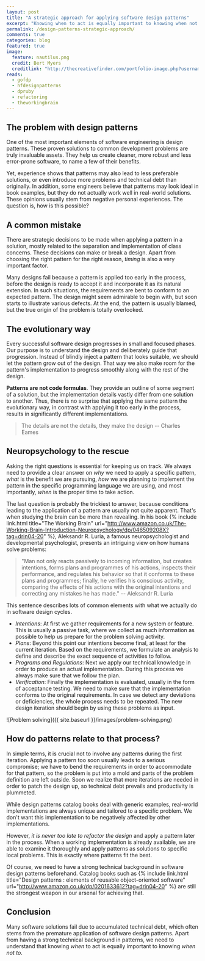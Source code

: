 ```yaml
---
layout: post
title: "A strategic approach for applying software design patterns"
excerpt: "Knowing when to act is equally important to knowing when not to"
permalink: /design-patterns-strategic-approach/
comments: true
categories: blog
featured: true
image:
  feature: nautilus.png
  credit: Bert Myers
  creditlink: "http://thecreativefinder.com/portfolio-image.php?username=holoman&id=4971&filename=nautiluslite.jpg"
reads:
  - gofdp
  - hfdesignpatterns
  - dpruby
  - refactoring
  - theworkingbrain
---
```


## The problem with design patterns

One of the most important elements of software engineering is design patterns. These proven solutions to common development problems are truly invaluable assets. They help us create cleaner, more robust and less error-prone software, to name a few of their benefits.

Yet, experience shows that patterns may also lead to less preferable solutions, or even introduce more problems and technical debt than originally. In addition, some engineers believe that patterns may look ideal in book examples, but they do not actually work well in real-world solutions. These opinions usually stem from negative personal experiences. The question is, how is this possible?

## A common mistake

There are strategic decisions to be made when applying a pattern in a solution, mostly related to the separation and implementation of class concerns. These decisions can make or break a design. Apart from choosing the right pattern for the right reason, *timing* is also a very important factor.

Many designs fail because a pattern is applied too early in the process, before the design is ready to accept it and incorporate it as its natural extension. In such situations, the requirements are bent to conform to an expected pattern. The design might seem admirable to begin with, but soon starts to illustrate various defects. At the end, the pattern is usually blamed, but the true origin of the problem is totally overlooked.

## The evolutionary way

Every successful software design progresses in small and focused phases. Our purpose is to understand the design and deliberately guide that progression. Instead of blindly inject a pattern that looks suitable, we should let the pattern grow out of the design. That way we also make room for the pattern's implementation to progress smoothly along with the rest of the design.

**Patterns are not code formulas**. They provide an outline of some segment of a solution, but the implementation details vastly differ from one solution to another. Thus, there is no surprise that applying the same pattern the evolutionary way, in contrast with applying it too early in the process, results in significantly different implementations. 

> The details are not the details, they make the design -- Charles Eames

## Neuropsychology to the rescue

Asking the right questions is essential for keeping us on track. We always need to provide a clear answer on *why* we need to apply a specific pattern, *what* is the benefit we are pursuing, *how* we are planning to implement the pattern in the specific programming language we are using, and most importantly, *when* is the proper time to take action.

The last question is probably the trickiest to answer, because conditions leading to the application of a pattern are usually not quite apparent. That's when studying the brain can be more than revealing. In his book {% include link.html title="The Working Brain" url="http://www.amazon.co.uk/The-Working-Brain-Introduction-Neuropsychology/dp/046509208X?tag=drin04-20" %}, Aleksandr R. Luria, a famous neuropsychologist and developmental psychologist, presents an intriguing view on how humans solve problems: 

> "Man not only reacts passively to incoming information, but creates intentions, forms plans and programmes of his actions, inspects their performance, and regulates his behavior so that it conforms to these plans and programmes; finally, he verifies his conscious activity, comparing the effects of his actions with the original intentions and correcting any mistakes he has made." -- Aleksandr R. Luria

This sentence describes lots of common elements with what we actually do in software design cycles.

- *Intentions*: At first we gather requirements for a new system or feature. This is usually a passive task, where we collect as much information as possible to help us prepare for the problem solving activity.
- *Plans*: Beyond this point our intentions become final, at least for the current iteration. Based on the requirements, we formulate an analysis to define and describe the exact sequence of activities to follow.
- *Programs and Regulations*: Next we apply our technical knowledge in order to produce an actual implementation. During this process we always make sure that we follow the plan.
- *Verification*: Finally the implementation is evaluated, usually in the form of acceptance testing. We need to make sure that the implementation conforms to the original requirements. In case we detect any deviations or deficiencies, the whole process needs to be repeated. The new design iteration should begin by using these problems as input.

![Problem solving]({{ site.baseurl }}/images/problem-solving.png)

## How do patterns relate to that process?

In simple terms, it is crucial not to involve any patterns during the first iteration. Applying a pattern too soon usually leads to a serious compromise; we have to bend the requirements in order to accommodate for that pattern, so the problem is put into a mold and parts of the problem definition are left outside. Soon we realize that more iterations are needed in order to patch the design up, so technical debt prevails and productivity is plummeted.

While design patterns catalog books deal with generic examples, real-world implementations are always unique and tailored to a specific problem. We don't want this implementation to be negatively affected by other implementations.

However, *it is never too late to refactor the design* and apply a pattern later in the process. When a working implementation is already available, we are able to examine it thoroughly and apply patterns as solutions to specific local problems. This is exactly where patterns fit the best.

Of course, we need to have a strong technical background in software design patterns beforehand. Catalog books such as {% include link.html title="Design patterns : elements of reusable object-oriented software" url="http://www.amazon.co.uk/dp/0201633612?tag=drin04-20" %} are still the strongest weapon in our arsenal for achieving that. 

## Conclusion

Many software solutions fail due to accumulated technical debt, which often stems from the premature application of software design patterns. Apart from having a strong technical background in patterns, we need to understand that knowing *when* to act is equally important to knowing *when not to*.